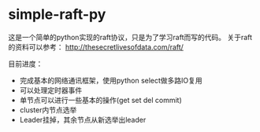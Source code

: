 # simple-raft-py
这是一个简单的python实现的raft协议，只是为了学习raft而写的代码。
关于raft的资料可以参考：
http://thesecretlivesofdata.com/raft/

目前进度：
* 完成基本的网络通讯框架，使用python select做多路IO复用
* 可以处理定时器事件
* 单节点可以进行一些基本的操作(get  set  del  commit)
* cluster内节点选举
* Leader挂掉，其余节点从新选举出leader
